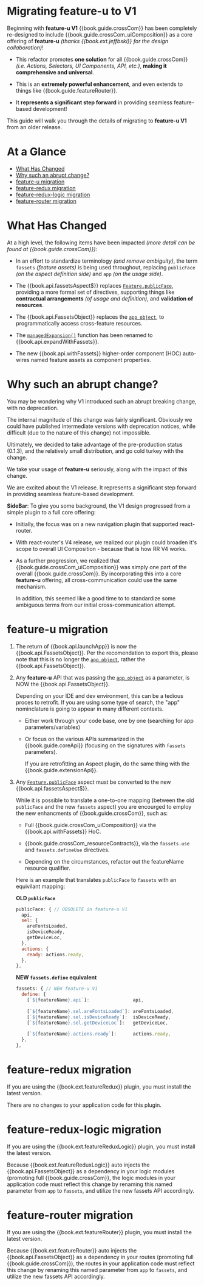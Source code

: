 # Migrating feature-u to V1

<!-- 
     NOTE: We know this document will ONLY be served within it's specific versioned dir/ (or cur/).
           Therefore, we can refer to any "current" content with the gitbook links.
           References to older versions use the MarkDown links to versioned docs.
-->

Beginning with **feature-u V1** {{book.guide.crossCom}} has been
completely re-designed to include
{{book.guide.crossCom_uiComposition}} as a core offering of
**feature-u** _(thanks {{book.ext.jeffbski}} for the design
collaboration)_!

- This refactor promotes **one solution** for all
  {{book.guide.crossCom}} _(i.e. Actions, Selectors, UI Components,
  API, etc.)_, **making it comprehensive and universal**.
     
- This is an **extremely powerful enhancement**, and even extends to
  things like {{book.guide.featureRouter}}.
    
- It **represents a significant step forward** in providing seamless
  feature-based development!


This guide will walk you through the details of migrating to
**feature-u V1** from an older release.

# At a Glance

- [What Has Changed](#what-has-changed)
- [Why such an abrupt change?](#why-such-an-abrupt-change)
- [feature-u migration](#feature-u-migration)
- [feature-redux migration](#feature-redux-migration)
- [feature-redux-logic migration](#feature-redux-logic-migration)
- [feature-router migration](#feature-router-migration)


# What Has Changed

At a high level, the following items have been impacted _(more detail
can be found at {{book.guide.crossCom}})_:

- In an effort to standardize terminology _(and remove ambiguity)_,
  the term `fassets` _(feature assets)_ is being used throughout,
  replacing `publicFace` _(on the aspect definition side)_ and `app`
  _(on the usage side)_.

- The {{book.api.fassetsAspect$}} replaces [`Feature.publicFace`],
  providing a more formal set of directives, supporting things like
  **contractual arrangements** _(of usage and definition)_, and
  **validation of resources**.

- The {{book.api.FassetsObject}} replaces the [`app object`], to
  programmatically access cross-feature resources.

- The [`managedExpansion()`] function has been renamed to
  {{book.api.expandWithFassets}}.

- The new {{book.api.withFassets}} higher-order component (HOC)
  auto-wires named feature assets as component properties.


# Why such an abrupt change?

You may be wondering why V1 introduced such an abrupt breaking change,
with no deprecation.

The internal magnitude of this change was fairly significant.
Obviously we could have published intermediate versions with
deprecation notices, while difficult (due to the nature of this
change) not impossible.

Ultimately, we decided to take advantage of the pre-production status
(0.1.3), and the relatively small distribution, and go cold turkey
with the change.

We take your usage of **feature-u** seriously, along with the impact
of this change.

We are excited about the V1 release.  It represents a significant step
forward in providing seamless feature-based development.

**SideBar**: To give you some background, the V1 design progressed
from a simple plugin to a full core offering:

- Initially, the focus was on a new navigation plugin that supported
  react-router.

- With react-router's V4 release, we realized our plugin could broaden
  it's scope to overall UI Composition - because that is how RR V4
  works.

- As a further progression, we realized that
  {{book.guide.crossCom_uiComposition}} was simply one part of the
  overall {{book.guide.crossCom}}.  By incorporating this into a core
  **feature-u** offering, all cross-communication could use the same
  mechanism.

  In addition, this seemed like a good time to to standardize some
  ambiguous terms from our initial cross-communication attempt.



# feature-u migration

1. The return of {{book.api.launchApp}} is now the
   {{book.api.FassetsObject}}.  Per the recomendation to export this,
   please note that this is no longer the [`app object`], rather the
   {{book.api.FassetsObject}}.

2. Any **feature-u** API that was passing the [`app object`] as a
   parameter, is NOW the {{book.api.FassetsObject}}.

   Depending on your IDE and dev environment, this can be a tedious
   proces to retrofit.  If you are using some type of search, the
   "app" nominclature is going to appear in many different contexts.

   - Either work through your code base, one by one (searching for app
     parameters/variables)

   - Or focus on the various APIs summarized in the {{book.guide.coreApi}}
     (focusing on the signatures with `fassets` parameters).

     If you are retrofitting an Aspect plugin, do the same thing with
     the {{book.guide.extensionApi}}.

3. Any [`Feature.publicFace`] aspect must be converted to the new
   {{book.api.fassetsAspect$}}.

   While it is possible to translate a one-to-one mapping (between the
   old `publicFace` and the new `fassets` aspect) you are encourged to
   employ the new enhancments of {{book.guide.crossCom}}, such as:

   - Full {{book.guide.crossCom_uiComposition}} via the
     {{book.api.withFassets}} HoC.

   - {{book.guide.crossCom_resourceContracts}}, via the `fassets.use`
     and `fassets.defineUse` directives.

   - Depending on the circumstances, refactor out the featureName
     resource qualifier.

   Here is an example that translates `publicFace` to `fassets` with
   an equivilant mapping:


   **OLD `publicFace`**
   ```js
   publicFace: { // OBSOLETE in feature-u V1
     api,
     sel: {
       areFontsLoaded,
       isDeviceReady,
       getDeviceLoc,
     },
     actions: {
       ready: actions.ready,
     },
   },
   ```

   <!--- GEEZE: There is something about the following code snippet that is causing gitbook to go to hell
         ... I have tried 1 hr of combinations with NO LUCK
         ... The only thing I can do to fix is a DOUBLE-BLANK line (just before OLD)
             WHICH breaks the indentation of bullet 3, but it is the only thing that half way works!!
         ---> 
   **NEW `fassets.define` equivalent**
   ```js
   fassets: { // NEW feature-u V1
     define: {
       [`${featureName}.api`]:                api,
     
       [`${featureName}.sel.areFontsLoaded`]: areFontsLoaded,
       [`${featureName}.sel.isDeviceReady`]:  isDeviceReady,
       [`${featureName}.sel.getDeviceLoc`]:   getDeviceLoc,
     
       [`${featureName}.actions.ready`]:      actions.ready,
     },
   },
   ```


# feature-redux migration

If you are using the {{book.ext.featureRedux}} plugin, you must
install the latest version.

There are no changes to your application code for this plugin.


# feature-redux-logic migration

If you are using the {{book.ext.featureReduxLogic}} plugin, you must
install the latest version.

Because {{book.ext.featureReduxLogic}} auto injects the
{{book.api.FassetsObject}} as a dependency in your logic modules
(promoting full {{book.guide.crossCom}}, the logic modules in your
application code must reflect this change by renaming this named
parameter from `app` to `fassets`, and utilize the new fassets API
accordingly.



# feature-router migration

If you are using the {{book.ext.featureRouter}} plugin, you must
install the latest version.

Because {{book.ext.featureRouter}} auto injects the
{{book.api.FassetsObject}} as a dependency in your routes (promoting
full {{book.guide.crossCom}}), the routes in your application code
must reflect this change by renaming this named parameter from `app`
to `fassets`, and utilize the new fassets API accordingly.


<!--- *** REFERENCE LINKS to OBSOLETE items (found only in older versions) ... see note at top *** ---> 

[`Feature.publicFace`]:  https://feature-u.js.org/0.1.3/crossCommunication.html#publicface-and-the-app-object
[`app object`]:          https://feature-u.js.org/0.1.3/api.html#App
[`managedExpansion()`]:  https://feature-u.js.org/0.1.3/api.html#managedExpansion
